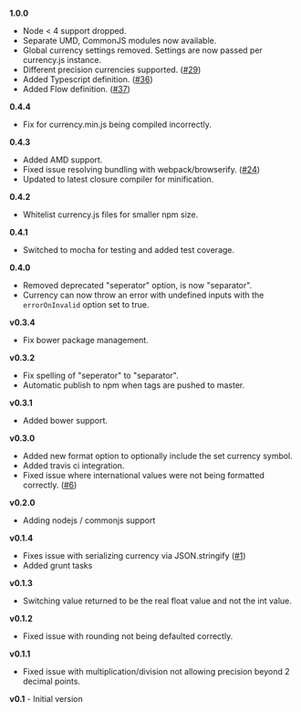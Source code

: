 **1.0.0**

* Node < 4 support dropped.
* Separate UMD, CommonJS modules now available.
* Global currency settings removed. Settings are now passed per currency.js instance.
* Different precision currencies supported. ([#29](https://github.com/scurker/currency.js/issues/29))
* Added Typescript definition. ([#36](https://github.com/scurker/currency.js/issues/36))
* Added Flow definition. ([#37](https://github.com/scurker/currency.js/issues/37))

**0.4.4**

* Fix for currency.min.js being compiled incorrectly.

**0.4.3**

* Added AMD support.
* Fixed issue resolving bundling with webpack/browserify. ([#24](https://github.com/scurker/currency.js/issues/24))
* Updated to latest closure compiler for minification.

**0.4.2**

* Whitelist currency.js files for smaller npm size.

**0.4.1**

* Switched to mocha for testing and added test coverage.

**0.4.0**

* Removed deprecated "seperator" option, is now "separator".
* Currency can now throw an error with undefined inputs with the `errorOnInvalid` option set to true.

**v0.3.4**

* Fix bower package management.

**v0.3.2**

* Fix spelling of "seperator" to "separator".
* Automatic publish to npm when tags are pushed to master.

**v0.3.1**

* Added bower support.

**v0.3.0**

* Added new format option to optionally include the set currency symbol.
* Added travis ci integration.
* Fixed issue where international values were not being formatted correctly. ([#6](https://github.com/scurker/currency.js/issues/6))

**v0.2.0**

* Adding nodejs / commonjs support

**v0.1.4**

* Fixes issue with serializing currency via JSON.stringify ([#1](https://github.com/scurker/currency.js/issues/1))
* Added grunt tasks

**v0.1.3**

* Switching value returned to be the real float value and not the int value.

**v0.1.2**

* Fixed issue with rounding not being defaulted correctly.

**v0.1.1**

* Fixed issue with multiplication/division not allowing precision beyond 2 decimal points.

**v0.1** - Initial version